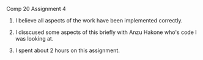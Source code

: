 Comp 20 Assignment 4

1. I believe all aspects of the work have been implemented correctly.

2. I disscused some aspects of this briefly with Anzu Hakone who's code I was looking at.

3. I spent about 2 hours on this assignment.